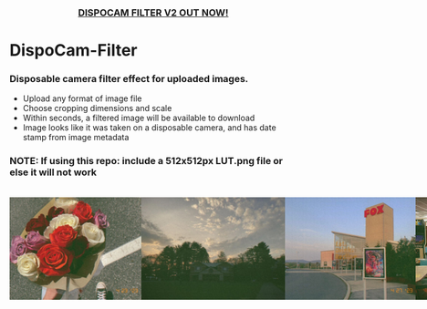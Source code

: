 <h3 align="center">
  <a href="https://ssambender.github.io/DispoCam-Filter-2/">DISPOCAM FILTER V2 OUT NOW!</a>
</h3>

# DispoCam-Filter
### Disposable camera filter effect for uploaded images.
- Upload any format of image file
- Choose cropping dimensions and scale
- Within seconds, a filtered image will be available to download
- Image looks like it was taken on a disposable camera, and has date stamp from image metadata

### NOTE: If using this repo: include a 512x512px LUT.png file or else it will not work

<br>
<div style="display: flex; justify-content: space-between;">
  <img src="https://github.com/ssambender/DispoCam-Filter/blob/main/FLOWERS.jpg" height="180px" alt="Project Image2">
  <img src="https://github.com/ssambender/DispoCam-Filter/blob/main/QUAD.jpg" height="180px" alt="Project Image2">
  <img src="https://github.com/ssambender/DispoCam-Filter/blob/main/FOX.jpg" height="180px" alt="Project Image2">
  <img src="https://github.com/ssambender/DispoCam-Filter/blob/main/PINBALL.jpg" height="180px" alt="Project Image2">
<div>
